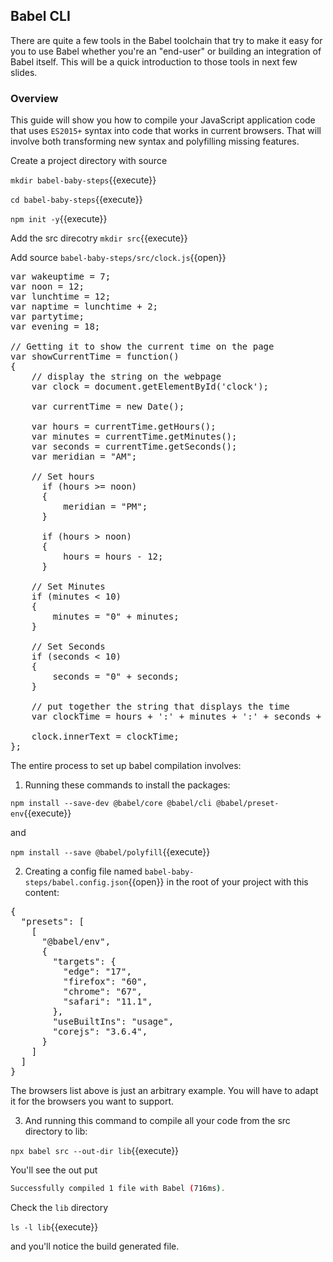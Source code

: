 
## Babel CLI

There are quite a few tools in the Babel toolchain that try to make it easy for you to use Babel whether you're an "end-user" or building an integration of Babel itself. This will be a quick introduction to those tools in next few slides.

### Overview

This guide will show you how to compile your JavaScript application code that uses `ES2015+` syntax into code that works in current browsers. That will involve both transforming new syntax and polyfilling missing features.

Create a project directory with source

`mkdir babel-baby-steps`{{execute}}

`cd babel-baby-steps`{{execute}}

`npm init -y`{{execute}}

Add the src direcotry `mkdir src`{{execute}}

Add source `babel-baby-steps/src/clock.js`{{open}}

<pre class="file" data-filename="babel-baby-steps/src/clock.js" data-target="replace">
var wakeuptime = 7;
var noon = 12;
var lunchtime = 12;
var naptime = lunchtime + 2;
var partytime;
var evening = 18;

// Getting it to show the current time on the page
var showCurrentTime = function()
{
    // display the string on the webpage
    var clock = document.getElementById('clock');
 
    var currentTime = new Date();
 
    var hours = currentTime.getHours();
    var minutes = currentTime.getMinutes();
    var seconds = currentTime.getSeconds();
    var meridian = "AM";
 
    // Set hours
	  if (hours >= noon)
	  {
		  meridian = "PM";
	  }

	  if (hours > noon)
	  {
		  hours = hours - 12;
	  }
 
    // Set Minutes
    if (minutes < 10)
    {
        minutes = "0" + minutes;
    }
 
    // Set Seconds
    if (seconds < 10)
    {
        seconds = "0" + seconds;
    }
 
    // put together the string that displays the time
    var clockTime = hours + ':' + minutes + ':' + seconds + " " + meridian + "!";
 
    clock.innerText = clockTime;
};
</pre>

The entire process to set up babel compilation involves:

1. Running these commands to install the packages:

`npm install --save-dev @babel/core @babel/cli @babel/preset-env`{{execute}}

and

`npm install --save @babel/polyfill`{{execute}}

2. Creating a config file named `babel-baby-steps/babel.config.json`{{open}} in the root of your project with this content:

<pre class="file" data-filename="babel-baby-steps/babel.config.json" data-target="replace">
{
  "presets": [
    [
      "@babel/env",
      {
        "targets": {
          "edge": "17",
          "firefox": "60",
          "chrome": "67",
          "safari": "11.1",
        },
        "useBuiltIns": "usage",
        "corejs": "3.6.4",
      }
    ]
  ]
}
</pre>

The browsers list above is just an arbitrary example. You will have to adapt it for the browsers you want to support.

3. And running this command to compile all your code from the src directory to lib:

`npx babel src --out-dir lib`{{execute}}

You'll see the out put

```bash
Successfully compiled 1 file with Babel (716ms).
```

Check the `lib` directory

`ls -l lib`{{execute}}

and you'll notice the build generated file.
